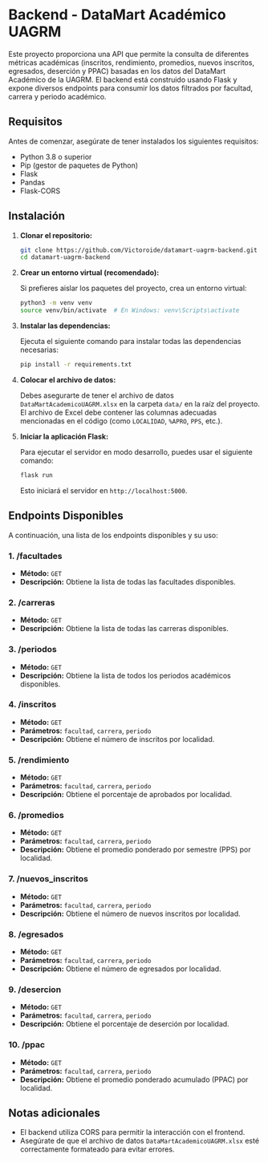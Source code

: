 # Backend - DataMart Académico UAGRM

Este proyecto proporciona una API que permite la consulta de diferentes métricas académicas (inscritos, rendimiento, promedios, nuevos inscritos, egresados, deserción y PPAC) basadas en los datos del DataMart Académico de la UAGRM. El backend está construido usando Flask y expone diversos endpoints para consumir los datos filtrados por facultad, carrera y periodo académico.

## Requisitos

Antes de comenzar, asegúrate de tener instalados los siguientes requisitos:

- Python 3.8 o superior
- Pip (gestor de paquetes de Python)
- Flask
- Pandas
- Flask-CORS

## Instalación

1. **Clonar el repositorio:**

   ```bash
   git clone https://github.com/Victoroide/datamart-uagrm-backend.git
   cd datamart-uagrm-backend
   ```

2. **Crear un entorno virtual (recomendado):**

   Si prefieres aislar los paquetes del proyecto, crea un entorno virtual:

   ```bash
   python3 -m venv venv
   source venv/bin/activate  # En Windows: venv\Scripts\activate
   ```

3. **Instalar las dependencias:**

   Ejecuta el siguiente comando para instalar todas las dependencias necesarias:

   ```bash
   pip install -r requirements.txt
   ```

4. **Colocar el archivo de datos:**

   Debes asegurarte de tener el archivo de datos `DataMartAcademicoUAGRM.xlsx` en la carpeta `data/` en la raíz del proyecto. El archivo de Excel debe contener las columnas adecuadas mencionadas en el código (como `LOCALIDAD`, `%APRO`, `PPS`, etc.).

5. **Iniciar la aplicación Flask:**

   Para ejecutar el servidor en modo desarrollo, puedes usar el siguiente comando:

   ```bash
   flask run
   ```

   Esto iniciará el servidor en `http://localhost:5000`.

## Endpoints Disponibles

A continuación, una lista de los endpoints disponibles y su uso:

### 1. **/facultades**

   - **Método:** `GET`
   - **Descripción:** Obtiene la lista de todas las facultades disponibles.

### 2. **/carreras**

   - **Método:** `GET`
   - **Descripción:** Obtiene la lista de todas las carreras disponibles.

### 3. **/periodos**

   - **Método:** `GET`
   - **Descripción:** Obtiene la lista de todos los periodos académicos disponibles.

### 4. **/inscritos**

   - **Método:** `GET`
   - **Parámetros:** `facultad`, `carrera`, `periodo`
   - **Descripción:** Obtiene el número de inscritos por localidad.

### 5. **/rendimiento**

   - **Método:** `GET`
   - **Parámetros:** `facultad`, `carrera`, `periodo`
   - **Descripción:** Obtiene el porcentaje de aprobados por localidad.

### 6. **/promedios**

   - **Método:** `GET`
   - **Parámetros:** `facultad`, `carrera`, `periodo`
   - **Descripción:** Obtiene el promedio ponderado por semestre (PPS) por localidad.

### 7. **/nuevos_inscritos**

   - **Método:** `GET`
   - **Parámetros:** `facultad`, `carrera`, `periodo`
   - **Descripción:** Obtiene el número de nuevos inscritos por localidad.

### 8. **/egresados**

   - **Método:** `GET`
   - **Parámetros:** `facultad`, `carrera`, `periodo`
   - **Descripción:** Obtiene el número de egresados por localidad.

### 9. **/desercion**

   - **Método:** `GET`
   - **Parámetros:** `facultad`, `carrera`, `periodo`
   - **Descripción:** Obtiene el porcentaje de deserción por localidad.

### 10. **/ppac**

   - **Método:** `GET`
   - **Parámetros:** `facultad`, `carrera`, `periodo`
   - **Descripción:** Obtiene el promedio ponderado acumulado (PPAC) por localidad.

## Notas adicionales

- El backend utiliza CORS para permitir la interacción con el frontend.
- Asegúrate de que el archivo de datos `DataMartAcademicoUAGRM.xlsx` esté correctamente formateado para evitar errores.
